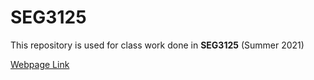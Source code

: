 # SEG3125
This repository is used for class work done in **SEG3125** (Summer 2021)

[Webpage Link](http://gianlucacoletti.me/SEG3125/)
